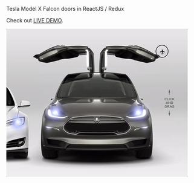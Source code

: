 Tesla Model X Falcon doors in ReactJS / Redux

Check out <a href="http://codepen.io/DELAN/full/GrjrxL/" target="_blank">LIVE DEMO</a>.

<img src="https://raw.githubusercontent.com/edindelan/Tesla-Model-X-Falcon-doors/master/misc/Model%20X%20Falcon%20Doors.gif" alt=""/>

